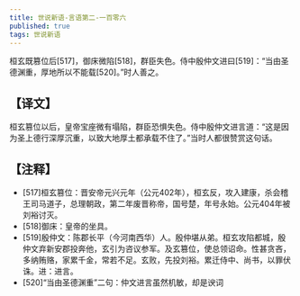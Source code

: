 ```yaml
---
title: 世说新语-言语第二-一百零六
published: true
tags: 世说新语
---
```


桓玄既篡位后[517]，御床微陷[518]，群臣失色。侍中殷仲文进曰[519]：“当由圣德渊重，厚地所以不能载[520]。”时人善之。

## 【译文】

桓玄篡位以后，皇帝宝座微有塌陷，群臣恐惧失色。侍中殷仲文进言道：“这是因为圣上德行深厚沉重，以致大地厚土都承载不住了。”当时人都很赞赏这句话。

## 【注释】

- [517]桓玄篡位：晋安帝元兴元年（公元402年），桓玄反，攻入建康，杀会稽王司马道子，总理朝政，第二年废晋称帝，国号楚，年号永始。公元404年被刘裕讨灭。
- [518]御床：皇帝的坐具。
- [519]殷仲文：陈郡长平（今河南西华）人。殷仲堪从弟。桓玄攻陷都城，殷仲文弃新安郡投奔他，玄引为咨议参军。及玄篡位，使总领诏命。性甚贪吝，多纳贿赂，家累千金，常若不足。玄败，先投刘裕。累迁侍中、尚书，以罪伏诛。进：进言。
- [520]“当由圣德渊重”二句：仲文进言虽然机敏，却是谀词
